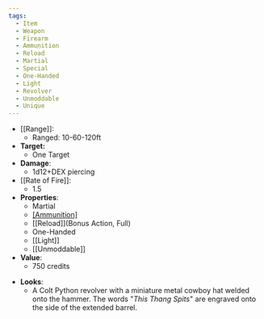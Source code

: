 ```yaml
---
tags:
  - Item
  - Weapon
  - Firearm
  - Ammunition
  - Reload
  - Martial
  - Special
  - One-Handed
  - Light
  - Revolver
  - Unmoddable
  - Unique
---
```

- [[Range]]:
	- Ranged: 10-60-120ft
- **Target:**
	- One Target
- **Damage**:
	- 1d12+DEX piercing
- [[Rate of Fire]]:
	- 1.5
- **Properties**:
	- Martial
	* [[Ammunition]](6)
	* [[Reload]](Bonus Action, Full)
	* One-Handed
	* [[Light]]
	* [[Unmoddable]]
- **Value**:
	- 750 credits
* **Looks**:
	* A Colt Python revolver with a miniature metal cowboy hat welded onto the hammer. The words "*This Thang Spits*" are engraved onto the side of the extended barrel.

